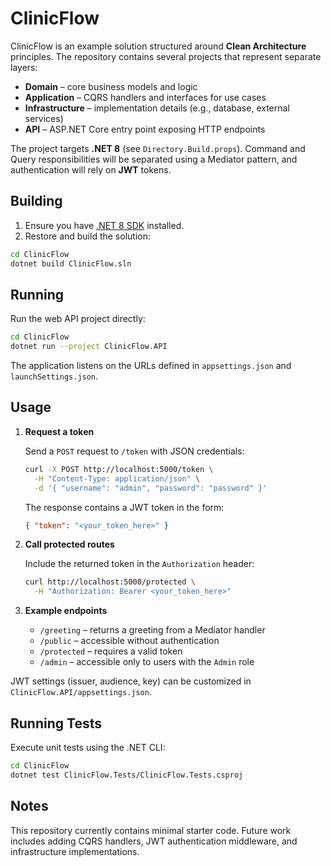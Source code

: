 # ClinicFlow

ClinicFlow is an example solution structured around **Clean Architecture** principles. The repository contains several projects that represent separate layers:

- **Domain** – core business models and logic
- **Application** – CQRS handlers and interfaces for use cases
- **Infrastructure** – implementation details (e.g., database, external services)
- **API** – ASP.NET Core entry point exposing HTTP endpoints

The project targets **.NET 8** (see `Directory.Build.props`). Command and Query responsibilities will be separated using a Mediator pattern, and authentication will rely on **JWT** tokens.

## Building

1. Ensure you have [.NET 8 SDK](https://dotnet.microsoft.com/download) installed.
2. Restore and build the solution:

```bash
cd ClinicFlow
dotnet build ClinicFlow.sln
```

## Running

Run the web API project directly:

```bash
cd ClinicFlow
dotnet run --project ClinicFlow.API
```

The application listens on the URLs defined in `appsettings.json` and `launchSettings.json`.

## Usage

1. **Request a token**
   
   Send a `POST` request to `/token` with JSON credentials:

   ```bash
   curl -X POST http://localhost:5000/token \
     -H "Content-Type: application/json" \
     -d '{ "username": "admin", "password": "password" }'
   ```

   The response contains a JWT token in the form:

   ```json
   { "token": "<your_token_here>" }
   ```

2. **Call protected routes**

   Include the returned token in the `Authorization` header:

   ```bash
   curl http://localhost:5000/protected \
     -H "Authorization: Bearer <your_token_here>"
   ```

3. **Example endpoints**
   
   - `/greeting` – returns a greeting from a Mediator handler
   - `/public` – accessible without authentication
   - `/protected` – requires a valid token
   - `/admin` – accessible only to users with the `Admin` role

JWT settings (issuer, audience, key) can be customized in `ClinicFlow.API/appsettings.json`.

## Running Tests

Execute unit tests using the .NET CLI:

```bash
cd ClinicFlow
dotnet test ClinicFlow.Tests/ClinicFlow.Tests.csproj
```

## Notes

This repository currently contains minimal starter code. Future work includes adding CQRS handlers, JWT authentication middleware, and infrastructure implementations.
